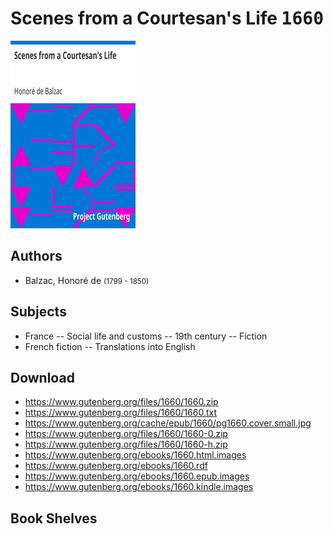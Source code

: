 # Scenes from a Courtesan's Life <kbd>1660</kbd>

![](./cover.medium.jpg "")

## Authors


 - Balzac, Honoré de <small>(1799 - 1850)</small>

## Subjects


 - France -- Social life and customs -- 19th century -- Fiction
 - French fiction -- Translations into English

## Download


 - https://www.gutenberg.org/files/1660/1660.zip
 - https://www.gutenberg.org/files/1660/1660.txt
 - https://www.gutenberg.org/cache/epub/1660/pg1660.cover.small.jpg
 - https://www.gutenberg.org/files/1660/1660-0.zip
 - https://www.gutenberg.org/files/1660/1660-h.zip
 - https://www.gutenberg.org/ebooks/1660.html.images
 - https://www.gutenberg.org/ebooks/1660.rdf
 - https://www.gutenberg.org/ebooks/1660.epub.images
 - https://www.gutenberg.org/ebooks/1660.kindle.images

## Book Shelves


